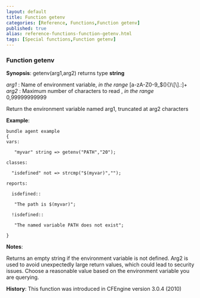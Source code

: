 ```yaml
---
layout: default
title: Function getenv
categories: [Reference, Functions,Function getenv]
published: true
alias: reference-functions-function-getenv.html
tags: [Special functions,Function getenv]
---
```


### Function getenv

**Synopsis**: getenv(arg1,arg2) returns type **string**

  
 *arg1* : Name of environment variable, *in the range*
[a-zA-Z0-9\_\$(){}\\[\\].:]+   
 *arg2* : Maximum number of characters to read , *in the range*
0,99999999999   

Return the environment variable named arg1, truncated at arg2 characters

**Example**:  
   

```cf3
bundle agent example
{
vars:

   "myvar" string => getenv("PATH","20");

classes:

  "isdefined" not => strcmp("$(myvar)","");

reports:

  isdefined::

   "The path is $(myvar)";

  !isdefined::

   "The named variable PATH does not exist";

}
```

**Notes**:  
   

Returns an empty string if the environment variable is not defined. Arg2
is used to avoid unexpectedly large return values, which could lead to
security issues. Choose a reasonable value based on the environment
variable you are querying.

**History**: This function was introduced in CFEngine version 3.0.4
(2010)
